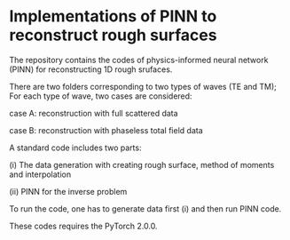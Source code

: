# Implementations of PINN to reconstruct rough surfaces

The repository contains the codes of physics-informed neural network (PINN) for reconstructing 1D rough srufaces.

There are two folders corresponding to two types of waves (TE and TM);
For each type of wave, two cases are considered:

case A: reconstruction with full scattered data

case B: reconstruction with phaseless total field data

A standard code includes two parts:

(i) The data generation with creating rough surface, method of moments and interpolation

(ii) PINN for the inverse problem

To run the code, one has to generate data first (i) and then run PINN code.

These codes requires the PyTorch 2.0.0.
